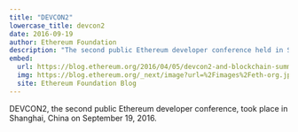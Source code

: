 ```yaml
---
title: "DEVCON2"
lowercase_title: devcon2
date: 2016-09-19
author: Ethereum Foundation
description: "The second public Ethereum developer conference held in Shanghai, China"
embed:
  url: https://blog.ethereum.org/2016/04/05/devcon2-and-blockchain-summit-shanghai-september2016
  img: https://blog.ethereum.org/_next/image?url=%2Fimages%2Feth-org.jpeg&w=1080&q=75
  site: Ethereum Foundation Blog
---
```


DEVCON2, the second public Ethereum developer conference, took place in Shanghai, China on September 19, 2016.
